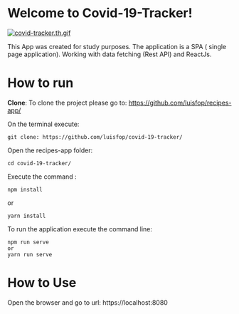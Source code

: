 
# Welcome to Covid-19-Tracker!



[![covid-tracker.th.gif](https://s3.gifyu.com/images/covid-tracker.th.gif)](https://gifyu.com/image/5nNS)
  

This App was created for study purposes. The application is a SPA ( single page application).
Working with data fetching (Rest API) and ReactJs. 





# How to run


**Clone**:
To clone the project please go to:
https://github.com/luisfop/recipes-app/

On the terminal execute: 

    git clone: https://github.com/luisfop/covid-19-tracker/

Open the recipes-app folder:

    cd covid-19-tracker/
    
Execute the command :

    npm install

   or

    yarn install

To run the application execute the command line:

    npm run serve
    or
    yarn run serve


# How to Use

Open the browser and go to url:
 https://localhost:8080
